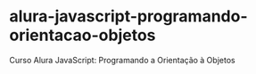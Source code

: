 # alura-javascript-programando-orientacao-objetos
Curso Alura JavaScript: Programando a Orientação à Objetos
